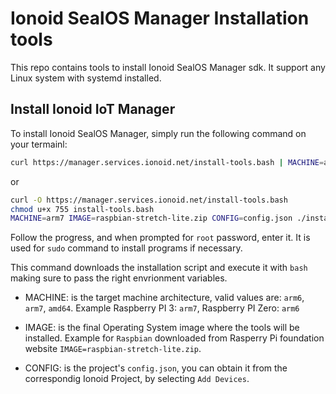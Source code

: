 # Ionoid SealOS Manager Installation tools

This repo contains tools to install Ionoid SealOS Manager sdk. It
support any Linux system with systemd installed.


## Install Ionoid IoT Manager

To install Ionoid SealOS Manager, simply run the following command
on your termainl:

```bash
curl https://manager.services.ionoid.net/install-tools.bash | MACHINE=arm7 IMAGE=raspbian-stretch-lite.zip CONFIG=config.json bash
```

or

```bash
curl -O https://manager.services.ionoid.net/install-tools.bash
chmod u+x 755 install-tools.bash
MACHINE=arm7 IMAGE=raspbian-stretch-lite.zip CONFIG=config.json ./install-tools.bash
```


Follow the progress, and when prompted for `root` password, enter it.
It is used for `sudo` command to install programs if necessary.

This command downloads the installation script and execute it with
`bash` making sure to pass the right envrionment variables.

* MACHINE: is the target machine architecture, valid values are: `arm6`,
        `arm7`, `amd64`.
Example Raspberry PI 3: `arm7`, Raspberry PI Zero: `arm6`


* IMAGE: is the final Operating System image where the tools will be
installed. Example for `Raspbian` downloaded from Rasperry Pi foundation website `IMAGE=raspbian-stretch-lite.zip`.


* CONFIG: is the project's `config.json`, you can obtain it from the
correspondig Ionoid Project, by selecting `Add Devices`.
